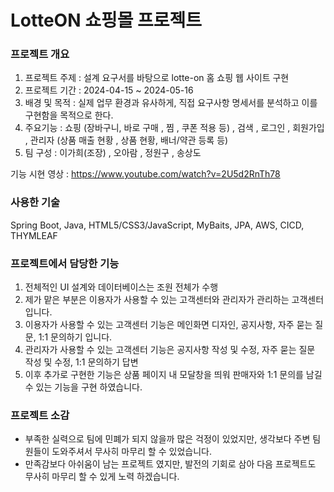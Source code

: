 # LotteON 쇼핑몰 프로젝트

### 프로젝트 개요
 1) 프로젝트 주제 : 설계 요구서를 바탕으로 lotte-on 홈 쇼핑 웹 사이트 구현
 2) 프로젝트 기간 : 2024-04-15 ~ 2024-05-16
 3) 배경 및 목적 : 실제 업무 환경과 유사하게, 직접 요구사항 명세서를 분석하고 이를 구현함을 목적으로 한다.
 4) 주요기능 : 쇼핑 (장바구니, 바로 구매 , 찜 , 쿠폰 적용 등) , 검색 , 로그인 , 회원가입 , 관리자 (상품 매출 현황 , 상품 현황, 배너/약관 등록 등)
 5) 팀 구성 : 이가희(조장) , 오아람 , 정원구 , 송상도

기능 시현 영상 : https://www.youtube.com/watch?v=2U5d2RnTh78

### 사용한 기술
Spring Boot, Java, HTML5/CSS3/JavaScript, MyBaits, JPA, AWS, CICD, THYMLEAF

### 프로젝트에서 담당한 기능

 1) 전체적인 UI 설계와 데이터베이스는 조원 전체가 수행
 2) 제가 맡은 부분은 이용자가 사용할 수 있는 고객센터와 관리자가 관리하는 고객센터 입니다.
 3) 이용자가 사용할 수 있는 고객센터 기능은 메인화면 디자인, 공지사항, 자주 묻는 질문, 1:1 문의하기 입니다.
 4) 관리자가 사용할 수 있는 고객센터 기능은 공지사항 작성 및 수정, 자주 묻는 질문 작성 및 수정, 1:1 문의하기 답변
 5) 이후 추가로 구현한 기능은 상품 페이지 내 모달창을 띄워 판매자와 1:1 문의를 남길 수 있는 기능을 구현 하였습니다.


### 프로젝트 소감
 + 부족한 실력으로 팀에 민폐가 되지 않을까 많은 걱정이 있었지만, 생각보다 주변 팀원들이 도와주셔서 무사히 마무리 할 수 있었습니다.
 + 만족감보다 아쉬움이 남는 프로젝트 였지만, 발전의 기회로 삼아 다음 프로젝트도 무사히 마무리 할 수 있게 노력 하겠습니다. 
